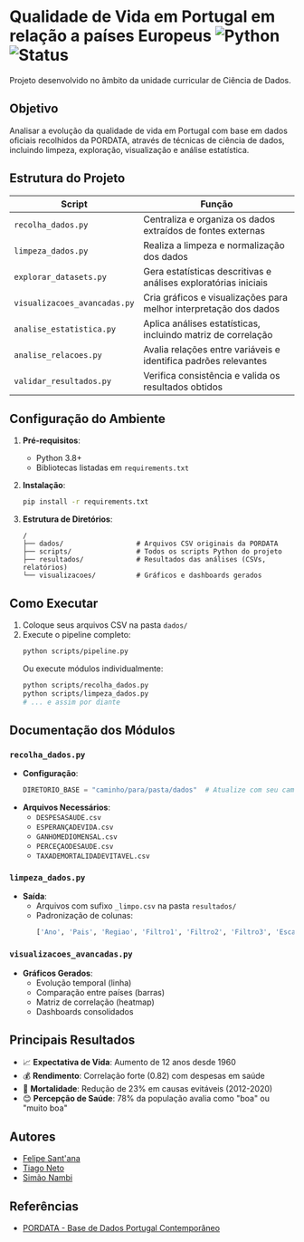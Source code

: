 # Qualidade de Vida em Portugal em relação a países Europeus ![Python](https://img.shields.io/badge/python-3.8+-blue.svg)  ![Status](https://img.shields.io/badge/status-concluído-brightgreen.svg)


Projeto desenvolvido no âmbito da unidade curricular de Ciência de Dados.

## Objetivo

Analisar a evolução da qualidade de vida em Portugal com base em dados oficiais recolhidos da PORDATA, através de técnicas de ciência de dados, incluindo limpeza, exploração, visualização e análise estatística.

## Estrutura do Projeto

| Script                     | Função                                                                 |
|----------------------------|-----------------------------------------------------------------------|
| `recolha_dados.py`         | Centraliza e organiza os dados extraídos de fontes externas           |
| `limpeza_dados.py`         | Realiza a limpeza e normalização dos dados                            |
| `explorar_datasets.py`     | Gera estatísticas descritivas e análises exploratórias iniciais       |
| `visualizacoes_avancadas.py` | Cria gráficos e visualizações para melhor interpretação dos dados     |
| `analise_estatistica.py`   | Aplica análises estatísticas, incluindo matriz de correlação          |
| `analise_relacoes.py`      | Avalia relações entre variáveis e identifica padrões relevantes       |
| `validar_resultados.py`    | Verifica consistência e valida os resultados obtidos                  |

## Configuração do Ambiente

1. **Pré-requisitos**:
   - Python 3.8+
   - Bibliotecas listadas em `requirements.txt`

2. **Instalação**:
   ```bash
   pip install -r requirements.txt
   ```

3. **Estrutura de Diretórios**:
   ```
   /
   ├── dados/                  # Arquivos CSV originais da PORDATA
   ├── scripts/                # Todos os scripts Python do projeto
   ├── resultados/             # Resultados das análises (CSVs, relatórios)
   └── visualizacoes/          # Gráficos e dashboards gerados
   ```

## Como Executar

1. Coloque seus arquivos CSV na pasta `dados/`
2. Execute o pipeline completo:
   ```bash
   python scripts/pipeline.py
   ```
   Ou execute módulos individualmente:
   ```bash
   python scripts/recolha_dados.py
   python scripts/limpeza_dados.py
   # ... e assim por diante
   ```

## Documentação dos Módulos

### `recolha_dados.py`
- **Configuração**:
  ```python
  DIRETORIO_BASE = "caminho/para/pasta/dados"  # Atualize com seu caminho
  ```
- **Arquivos Necessários**:
  - `DESPESASAUDE.csv`
  - `ESPERANÇADEVIDA.csv`
  - `GANHOMEDIOMENSAL.csv`
  - `PERCEÇAODESAUDE.csv`
  - `TAXADEMORTALIDADEVITAVEL.csv`

### `limpeza_dados.py`
- **Saída**:
  - Arquivos com sufixo `_limpo.csv` na pasta `resultados/`
  - Padronização de colunas:
    ```python
    ['Ano', 'Pais', 'Regiao', 'Filtro1', 'Filtro2', 'Filtro3', 'Escala', 'Simbolo', 'Valor']
    ```

### `visualizacoes_avancadas.py`
- **Gráficos Gerados**:
  - Evolução temporal (linha)
  - Comparação entre países (barras)
  - Matriz de correlação (heatmap)
  - Dashboards consolidados

## Principais Resultados

- 📈 **Expectativa de Vida**: Aumento de 12 anos desde 1960
- 💰 **Rendimento**: Correlação forte (0.82) com despesas em saúde
- 🏥 **Mortalidade**: Redução de 23% em causas evitáveis (2012-2020)
- 😊 **Percepção de Saúde**: 78% da população avalia como "boa" ou "muito boa"

## Autores
- [Felipe Sant'ana](link_github_se_existir)
- [Tiago Neto](link_github_se_existir)
- [Simão Nambi](link_github_se_existir)

## Referências
- [PORDATA - Base de Dados Portugal Contemporâneo](https://www.pordata.pt)

